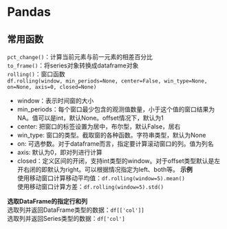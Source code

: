# Pandas

## 常用函数
`pct_change()`：计算当前元素与前一元素的相差百分比  
`to_frame()`：将series对象转换成dataframe对象  
`rolling()`：窗口函数  
`df.rolling(window, min_periods=None, center=False, win_type=None, on=None, axis=0, closed=None)`
- window：表示时间窗的大小  
- min_periods：每个窗口最少包含的观测值数量，小于这个值的窗口结果为NA。值可以是int，默认None。offset情况下，默认为1  
- center: 把窗口的标签设置为居中，布尔型，默认False，居右  
- win_type: 窗口的类型。截取窗的各种函数。字符串类型，默认为None  
- on: 可选参数。对于dataframe而言，指定要计算滚动窗口的列。值为列名  
- axis: 默认为0，即对列进行计算  
- closed：定义区间的开闭，支持int类型的window。对于offset类型默认是左开右闭的即默认为right。可以根据情况指定为left、both等。
**示例**  
使用移动窗口计算移动平均值：`df.rolling(window=5).mean()`  
使用移动窗口计算方差：`df.rolling(window=5).std()`  

**选取DataFrame的指定行和列**  
选取列并返回DataFrame类型的数据：`df[['col']]`  
选取列并返回Series类型的数据：`df['col']`  
